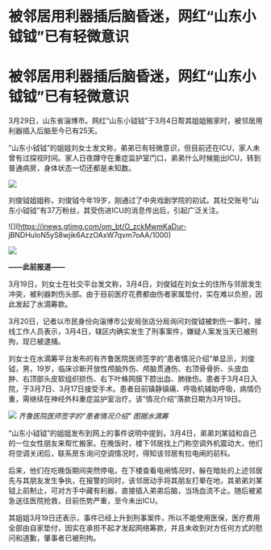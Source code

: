 # 被邻居用利器插后脑昏迷，网红“山东小钺钺”已有轻微意识

# 被邻居用利器插后脑昏迷，网红“山东小钺钺”已有轻微意识

3月29日，山东省淄博市。网红“山东小钺钺”于3月4日帮其姐姐搬家时，被邻居用利器插入后脑至今已有25天。

“山东小钺钺”的姐姐刘女士发文称，弟弟已有轻微意识，但目前还在ICU，家人未曾有过探视时间。家人日夜蹲守在重症监护室门口，弟弟什么时候能出ICU，转到普通病房，身体状态一切还都是未知数。

![](https://inews.gtimg.com/om_bt/OVPcnclAl6h4tJ0goO_onjhKMJKow3MvmwTgo8qObDyj4AA/1000)

刘俊钺姐姐称，刘俊钺今年19岁，刚通过了中央戏剧学院的初试。其社交账号“山东小钺钺”有37万粉丝，其受伤进ICU的消息传出后，引起广泛关注。

![](https://inews.gtimg.com/om_bt/O_zckMwmKaDur-
jBNDHuloN5yS8wjik6AzzOAxW7qvm7oAA/1000)

![](https://inews.gtimg.com/om_bt/O4h2v7cp-8SP3omgUo_jL334zdWzVNmqfIFr4KfYK_fV0AA/1000)

**——此前报道——**

3月19日，刘女士在社交平台发文称，3月4日，刘俊钺在刘女士的住所与邻居发生冲突，被利器刺伤头部。由于目前医疗花费都由伤者家属垫付，实在难以负担，因此发起了水滴筹款。

3月20日，记者以市民身份向淄博市公安局张店分局询问刘俊钺被刺伤一事时，接线工作人员表示，3月4日，辖区内确实发生了刑事案件，嫌疑人案发当天已被刑拘，现已被逮捕。

刘女士在水滴筹平台发布的有齐鲁医院医师签字的“患者情况介绍”单显示，刘俊钺，男，19岁，临床诊断开放性颅脑外伤、颅脑贯通伤、右顶骨骨折、头皮血肿、右顶部头皮软组织损伤、右下叶蛛网膜下腔出血、肺挫伤。患者于3月4日入院，于3月7日、3月17日接受手术。患者目前镇静镇痛、呼吸机辅助呼吸，病情仍重，需继续在神经外科重症监护室治疗。该“情况介绍”落款日期为3月19日。

![](https://inews.gtimg.com/om_bt/OQpU6lASOqSDq35dnyKzZjnxYwAPBsRXL4nRME2SU10oQAA/1000)
_齐鲁医院医师签字的“患者情况介绍” 图据水滴筹_

“山东小钺钺”的姐姐发布到网上的事件说明中提到，3月4日，弟弟刘某钺和自己的一位女性朋友来帮忙搬家。在晚饭时，楼下邻居找上门称空调外机震动大，他们将空调关闭后，联系房东询问空调情况时，得知该邻居有拉电闸的前科。

后来，他们在吃晚饭期间突然停电，在下楼查看电闸情况时，躲在暗处的上述邻居先与其朋友发生争执，在报警的同时，该邻居动手将其朋友打晕在地，其弟弟刘某钺上前制止，可对方手中藏有利器，直接插入弟弟后脑，当场血流不止。随后被紧急送往医院抢救，目前伤势严重，至今未出ICU。

其姐姐3月19日还表示，事件已经上升到刑事案件，所以不能使用医保，医疗费用全部由自家垫付，因实在承担不起才发起网络筹款，并且未收到对方任何方式的慰问和道歉，肇事者已被刑拘。

